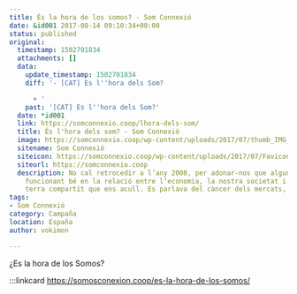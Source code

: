 ```yaml
---
title: És la hora de los somos? - Som Connexió
date: &id001 2017-08-14 09:10:34+00:00
status: published
original:
  timestamp: 1502701834
  attachments: []
  data:
    update_timestamp: 1502701834
    diff: '- [CAT] Es l''hora dels Som?

      + '
    past: '[CAT] Es l''hora dels Som?'
  date: *id001
  link: https://somconnexio.coop/lhora-dels-som/
  title: És l'hora dels som? - Som Connexió
  image: https://somconnexio.coop/wp-content/uploads/2017/07/thumb_IMG_1489_1024.jpg
  sitename: Som Connexió
  siteicon: https://somconnexio.coop/wp-content/uploads/2017/07/Favicon.png
  siteurl: https://somconnexio.coop
  description: No cal retrocedir a l’any 2008, per adonar-nos que alguna cosa no estava
    funcionant bé en la relació entre l’economia, la nostra societat i el tros de
    terra compartit que ens acull. Es parlava del càncer dels mercats, es va…
tags:
- Som Connexió
category: Campaña
location: España
author: vokimon

---
```

¿Es la hora de los Somos?

:::linkcard https://somosconexion.coop/es-la-hora-de-los-somos/

